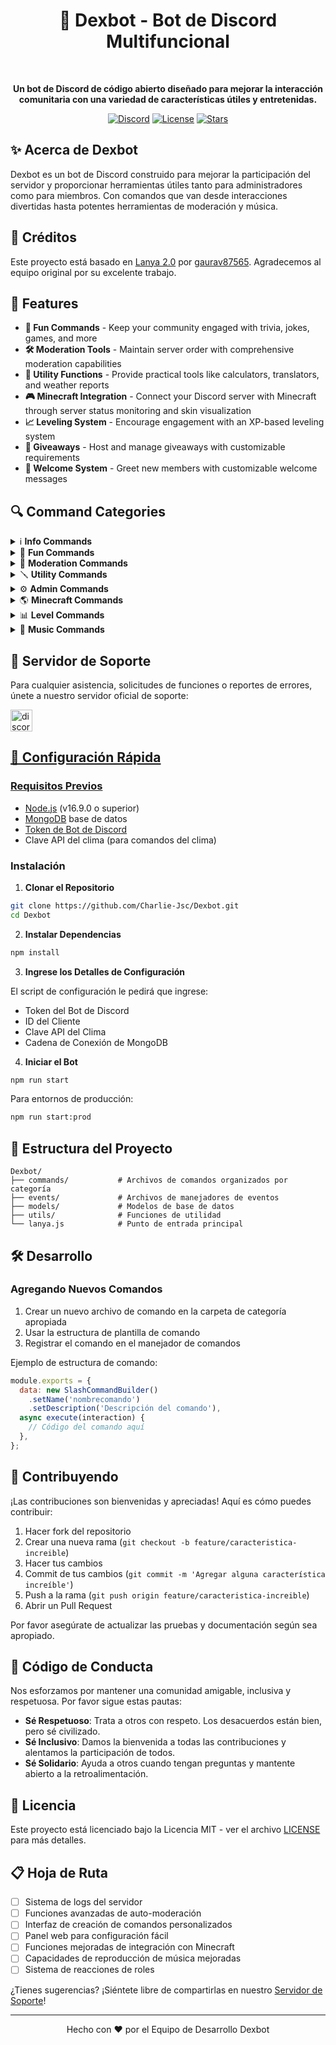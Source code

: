 <div align="center">

  <h1>🎵 Dexbot - Bot de Discord Multifuncional</h1>
  <br>
  <p><strong>Un bot de Discord de código abierto diseñado para mejorar la interacción comunitaria con una variedad de características útiles y entretenidas.</strong></p>
  
  [![Discord](https://img.shields.io/discord/1342840214573416458?color=5865F2&logo=discord&logoColor=white)](https://discord.gg/kAYpdenZ8b)
  [![License](https://img.shields.io/github/license/Charlie-Jsc/Dexbot)](LICENSE)
  [![Stars](https://img.shields.io/github/stars/Charlie-Jsc/Dexbot?style=social)](https://github.com/Charlie-Jsc/Dexbot/stargazers)
</div>

## ✨ Acerca de Dexbot

Dexbot es un bot de Discord construido para mejorar la participación del servidor y proporcionar herramientas útiles tanto para administradores como para miembros. Con comandos que van desde interacciones divertidas hasta potentes herramientas de moderación y música.

## 📝 Créditos

Este proyecto está basado en [Lanya 2.0](https://github.com/gaurav87565/Lanya-2.0) por [gaurav87565](https://github.com/gaurav87565). Agradecemos al equipo original por su excelente trabajo.

## 🚀 Features

- **🎉 Fun Commands** - Keep your community engaged with trivia, jokes, games, and more
- **🛠️ Moderation Tools** - Maintain server order with comprehensive moderation capabilities
- **🔧 Utility Functions** - Provide practical tools like calculators, translators, and weather reports
- **🎮 Minecraft Integration** - Connect your Discord server with Minecraft through server status monitoring and skin visualization
- **📈 Leveling System** - Encourage engagement with an XP-based leveling system
- **🎁 Giveaways** - Host and manage giveaways with customizable requirements
- **👋 Welcome System** - Greet new members with customizable welcome messages

## 🔍 Command Categories

<details>
<summary>ℹ️ <strong>Info Commands</strong></summary>
<br>

| Command       | Description                            |
| ------------- | -------------------------------------- |
| `/botinfo`    | Display information about the bot      |
| `/help`       | Show help menu with all commands       |
| `/ping`       | Check the bot's response time          |
| `/roleinfo`   | View detailed information about a role |
| `/serverinfo` | Display information about the server   |
| `/userinfo`   | Show information about a user          |
| `/invite`     | Shows bot invite link                  |
| `/support`    | Get invite link to the support server  |

</details>

<details>
<summary>🎈 <strong>Fun Commands</strong></summary>
<br>

| Command         | Description                                |
| --------------- | ------------------------------------------ |
| `/8ball`        | Ask the magic 8-ball a question            |
| `/catfact`      | Get a random fact about cats               |
| `/coinflip`     | Flip a coin                                |
| `/dadjoke`      | Hear a random dad joke                     |
| `/dogfact`      | Get a random fact about dogs               |
| `/joke`         | Receive a random joke                      |
| `/meme`         | View a random meme                         |
| `/pp`           | Check the size of your... nevermind        |
| `/randomnumber` | Generate a random number                   |
| `/trivia`       | Test your knowledge with a trivia question |

</details>

<details>
<summary>🔨 <strong>Moderation Commands</strong></summary>
<br>

| Command      | Description                             |
| ------------ | --------------------------------------- |
| `/ban`       | Ban a user from the server              |
| `/clear`     | Delete multiple messages at once        |
| `/kick`      | Kick a user from the server             |
| `/lock`      | Lock a channel to prevent messages      |
| `/nick`      | Change a user's nickname                |
| `/timeout`   | Timeout a user for a specified duration |
| `/unban`     | Unban a user from the server            |
| `/unlock`    | Unlock a previously locked channel      |
| `/untimeout` | Remove a timeout from a user            |
| `/warn`      | Warn a user for inappropriate behavior  |
| `/warnings`  | View a user's warning history           |

</details>

<details>
<summary>🪛 <strong>Utility Commands</strong></summary>
<br>

| Command       | Description                                |
| ------------- | ------------------------------------------ |
| `/calculator` | Perform mathematical calculations          |
| `/define`     | Look up the definition of a word           |
| `/todo`       | Manage your personal to-do list            |
| `/translate`  | Translate text between languages           |
| `/weather`    | Check the weather for a specified location |

</details>

<details>
<summary>⚙️ <strong>Admin Commands</strong></summary>
<br>

| Command          | Description                                                 |
| ---------------- | ----------------------------------------------------------- |
| `/giveaway`      | Create and manage giveaways                                 |
| `/leveladmin`    | Configure the leveling system                               |
| `/welcome`       | Set up custom welcome messages                              |
| `/guildsettings` | Manage server-specific settings                             |
| `/autorole`      | Configure roles to be automatically assigned to new members |

</details>

<details>
<summary>🌎 <strong>Minecraft Commands</strong></summary>
<br>

| Command               | Description                            |
| --------------------- | -------------------------------------- |
| `/achievement`        | Generate a Minecraft achievement image |
| `/addserverstatus`    | Add a Minecraft server to monitor      |
| `/bodyavatar`         | View a player's body avatar            |
| `/fullbody`           | View a player's full body model        |
| `/headavatar`         | View a player's head avatar            |
| `/listserverstatus`   | List all monitored Minecraft servers   |
| `/playerhead`         | Get a player's head image              |
| `/removeserverstatus` | Stop monitoring a Minecraft server     |
| `/serverstatus`       | Check the status of a monitored server |
| `/skin`               | View a player's skin                   |

</details>

<details>
<summary>📊 <strong>Level Commands</strong></summary>
<br>
  
  | Command        | Description                            |
  | ---------------| -------------------------------------- |
  | `/level`       | Check your current level and XP        |
  | `/leaderboard` | View the server's level leaderboard    |
</details>

<details>
<summary>🎵 <strong>Music Commands</strong></summary>
<br>
  
  | Command        | Description                                                        |
  | ---------------| -------------------------------------------------------------------|
  | `/autoplay`    | Alternar autoplay para reproducir pistas recomendadas cuando la cola esté vacía |
  | `/controls`    | Controles básicos de reproducción                                  |
  | `/filters`     | Alternar filtros de audio para la canción actual                  |
  | `/loop`        | Establecer el modo de repetición                                   |
  | `/lyrics`      | Obtiene la letra de la canción que se está reproduciendo actualmente |
  | `/nowplaying`  | Mostrar información sobre la pista que se está reproduciendo actualmente |
  | `/play`        | Reproducir una canción o playlist de diferentes fuentes           |
  | `/playlist`    | Gestionar tus playlists                                            |
  | `/queue`       | Gestionar la cola de reproducción                                  |
  | `/search`      | Buscar una canción para agregar a la cola                         |
</details>

## 🤝 Servidor de Soporte

Para cualquier asistencia, solicitudes de funciones o reportes de errores, únete a nuestro servidor oficial de soporte:

  <a href="https://discord.gg/kAYpdenZ8b" target="_blank">
    <img src="https://img.shields.io/static/v1?message=Discord&logo=discord&label=&color=7289DA&logoColor=white&labelColor=&style=for-the-badge" height="35" alt="discord logo"  />

## 🔧 Configuración Rápida

### Requisitos Previos

- [Node.js](https://nodejs.org/) (v16.9.0 o superior)
- [MongoDB](https://www.mongodb.com/) base de datos
- [Token de Bot de Discord](https://discord.com/developers/applications)
- Clave API del clima (para comandos del clima)

### Instalación

1. **Clonar el Repositorio**

```bash
git clone https://github.com/Charlie-Jsc/Dexbot.git
cd Dexbot
```

2. **Instalar Dependencias**

```bash
npm install
```

3. **Ingrese los Detalles de Configuración**

El script de configuración le pedirá que ingrese:

- Token del Bot de Discord
- ID del Cliente
- Clave API del Clima
- Cadena de Conexión de MongoDB

4. **Iniciar el Bot**

```bash
npm run start
```

Para entornos de producción:

```bash
npm run start:prod
```

## 🧩 Estructura del Proyecto

```
Dexbot/
├── commands/           # Archivos de comandos organizados por categoría
├── events/             # Archivos de manejadores de eventos
├── models/             # Modelos de base de datos
├── utils/              # Funciones de utilidad
└── lanya.js            # Punto de entrada principal
```

## 🛠️ Desarrollo

### Agregando Nuevos Comandos

1. Crear un nuevo archivo de comando en la carpeta de categoría apropiada
2. Usar la estructura de plantilla de comando
3. Registrar el comando en el manejador de comandos

Ejemplo de estructura de comando:

```javascript
module.exports = {
  data: new SlashCommandBuilder()
    .setName('nombrecomando')
    .setDescription('Descripción del comando'),
  async execute(interaction) {
    // Código del comando aquí
  },
};
```

## 🤲 Contribuyendo

¡Las contribuciones son bienvenidas y apreciadas! Aquí es cómo puedes contribuir:

1. Hacer fork del repositorio
2. Crear una nueva rama (`git checkout -b feature/caracteristica-increible`)
3. Hacer tus cambios
4. Commit de tus cambios (`git commit -m 'Agregar alguna característica increíble'`)
5. Push a la rama (`git push origin feature/caracteristica-increible`)
6. Abrir un Pull Request

Por favor asegúrate de actualizar las pruebas y documentación según sea apropiado.

## 📜 Código de Conducta

Nos esforzamos por mantener una comunidad amigable, inclusiva y respetuosa. Por favor sigue estas pautas:

- **Sé Respetuoso**: Trata a otros con respeto. Los desacuerdos están bien, pero sé civilizado.
- **Sé Inclusivo**: Damos la bienvenida a todas las contribuciones y alentamos la participación de todos.
- **Sé Solidario**: Ayuda a otros cuando tengan preguntas y mantente abierto a la retroalimentación.

## 📝 Licencia

Este proyecto está licenciado bajo la Licencia MIT - ver el archivo [LICENSE](LICENSE) para más detalles.

## 📋 Hoja de Ruta

- [ ] Sistema de logs del servidor
- [ ] Funciones avanzadas de auto-moderación
- [ ] Interfaz de creación de comandos personalizados
- [ ] Panel web para configuración fácil
- [ ] Funciones mejoradas de integración con Minecraft
- [ ] Capacidades de reproducción de música mejoradas
- [ ] Sistema de reacciones de roles

¿Tienes sugerencias? ¡Siéntete libre de compartirlas en nuestro [Servidor de Soporte](https://discord.gg/kAYpdenZ8b)!

---

<div align="center">
  Hecho con ❤️ por el Equipo de Desarrollo Dexbot
</div>
